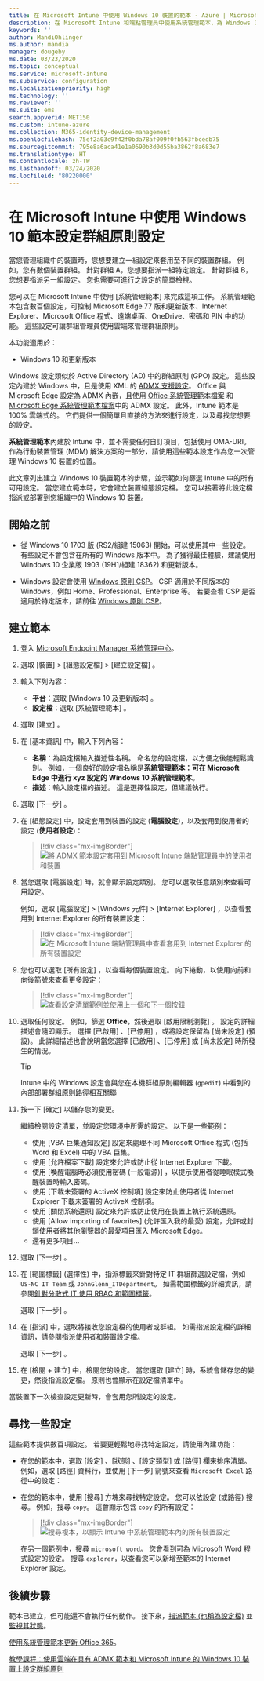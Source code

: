 ```yaml
---
title: 在 Microsoft Intune 中使用 Windows 10 裝置的範本 - Azure | Microsoft Docs
description: 在 Microsoft Intune 和端點管理員中使用系統管理範本，為 Windows 10 裝置建立設定群組。 使用裝置組態設定檔中的這些設定來控制 Office 程式和 Microsoft Edge、保護 Internet Explorer 中的功能、控制對 OneDrive 的存取、使用遠端桌面功能、啟用 [自動播放]、設定電源管理設定、使用 HTTP 列印、使用不同的使用者登入選項，以及控制事件記錄檔大小。
keywords: ''
author: MandiOhlinger
ms.author: mandia
manager: dougeby
ms.date: 03/23/2020
ms.topic: conceptual
ms.service: microsoft-intune
ms.subservice: configuration
ms.localizationpriority: high
ms.technology: ''
ms.reviewer: ''
ms.suite: ems
search.appverid: MET150
ms.custom: intune-azure
ms.collection: M365-identity-device-management
ms.openlocfilehash: 75ef2a03c9f42f0bda78af009f0fb563fbcedb75
ms.sourcegitcommit: 795e8a6aca41e1a0690b3d0d55ba3862f8a683e7
ms.translationtype: HT
ms.contentlocale: zh-TW
ms.lasthandoff: 03/24/2020
ms.locfileid: "80220000"
---
```

# <a name="use-windows-10-templates-to-configure-group-policy-settings-in-microsoft-intune"></a>在 Microsoft Intune 中使用 Windows 10 範本設定群組原則設定

當您管理組織中的裝置時，您想要建立一組設定來套用至不同的裝置群組。 例如，您有數個裝置群組。 針對群組 A，您想要指派一組特定設定。 針對群組 B，您想要指派另一組設定。 您也需要可進行之設定的簡單檢視。

您可以在 Microsoft Intune 中使用 [系統管理範本]  來完成這項工作。 系統管理範本包含數百個設定，可控制 Microsoft Edge 77 版和更新版本、Internet Explorer、Microsoft Office 程式、遠端桌面、OneDrive、密碼和 PIN 中的功能。 這些設定可讓群組管理員使用雲端來管理群組原則。

本功能適用於：

- Windows 10 和更新版本

Windows 設定類似於 Active Directory (AD) 中的群組原則 (GPO) 設定。 這些設定內建於 Windows 中，且是使用 XML 的 [ADMX 支援設定](https://docs.microsoft.com/windows/client-management/mdm/understanding-admx-backed-policies)。 Office 與 Microsoft Edge 設定為 ADMX 內嵌，且使用 [Office 系統管理範本檔案](https://www.microsoft.com/download/details.aspx?id=49030) 和 [Microsoft Edge 系統管理範本檔案](https://www.microsoftedgeinsider.com/enterprise)中的 ADMX 設定。 此外，Intune 範本是 100% 雲端式的。 它們提供一個簡單且直接的方法來進行設定，以及尋找您想要的設定。

**系統管理範本**內建於 Intune 中，並不需要任何自訂項目，包括使用 OMA-URI。 作為行動裝置管理 (MDM) 解決方案的一部分，請使用這些範本設定作為您一次管理 Windows 10 裝置的位置。

此文章列出建立 Windows 10 裝置範本的步驟，並示範如何篩選 Intune 中的所有可用設定。 當您建立範本時，它會建立裝置組態設定檔。 您可以接著將此設定檔指派或部署到您組織中的 Windows 10 裝置。

## <a name="before-you-begin"></a>開始之前

- 從 Windows 10 1703 版 (RS2/組建 15063) 開始，可以使用其中一些設定。 有些設定不會包含在所有的 Windows 版本中。 為了獲得最佳體驗，建議使用 Windows 10 企業版 1903 (19H1/組建 18362) 和更新版本。

- Windows 設定會使用 [Windows 原則 CSP](https://docs.microsoft.com/windows/client-management/mdm/policy-configuration-service-provider#policies-supported-by-group-policy-and-admx-backed-policies)。 CSP 適用於不同版本的 Windows，例如 Home、Professional、Enterprise 等。 若要查看 CSP 是否適用於特定版本，請前往 [Windows 原則 CSP](https://docs.microsoft.com/windows/client-management/mdm/policy-configuration-service-provider#policies-supported-by-group-policy-and-admx-backed-policies)。

## <a name="create-the-template"></a>建立範本

1. 登入 [Microsoft Endpoint Manager 系統管理中心](https://go.microsoft.com/fwlink/?linkid=2109431)。
2. 選取 [裝置]   > [組態設定檔]   > [建立設定檔]  。
3. 輸入下列內容：

    - **平台**：選取 [Windows 10 及更新版本]  。
    - **設定檔**：選取 [系統管理範本]  。

4. 選取 [建立]  。
5. 在 [基本資訊]  中，輸入下列內容：

    - **名稱**：為設定檔輸入描述性名稱。 命名您的設定檔，以方便之後能輕鬆識別。 例如，一個良好的設定檔名稱是**系統管理範本：可在 Microsoft Edge 中進行 xyz 設定的 Windows 10 系統管理範本**。
    - **描述**：輸入設定檔的描述。 這是選擇性設定，但建議執行。

6. 選取 [下一步]  。

7. 在 [組態設定]  中，設定套用到裝置的設定 (**電腦設定**)，以及套用到使用者的設定 (**使用者設定**)：

    > [!div class="mx-imgBorder"]
    > ![將 ADMX 範本設定套用到 Microsoft Intune 端點管理員中的使用者和裝置](./media/administrative-templates-windows/administrative-templates-choose-computer-user-configuration.png)

8. 當您選取 [電腦設定]  時，就會顯示設定類別。 您可以選取任意類別來查看可用設定。

    例如，選取 [電腦設定]   > [Windows 元件]   > [Internet Explorer]  ，以查看套用到 Internet Explorer 的所有裝置設定：

    > [!div class="mx-imgBorder"]
    > ![在 Microsoft Intune 端點管理員中查看套用到 Internet Explorer 的所有裝置設定](./media/administrative-templates-windows/administrative-templates-all-internet-explorer-settings-device.png)

9. 您也可以選取 [所有設定]  ，以查看每個裝置設定。 向下捲動，以使用向前和向後箭號來查看更多設定：

    > [!div class="mx-imgBorder"]
    > ![查看設定清單範例並使用上一個和下一個按鈕](./media/administrative-templates-windows/administrative-templates-sample-settings-list.png)

10. 選取任何設定。 例如，篩選 **Office**，然後選取 [啟用限制瀏覽]  。 設定的詳細描述會隨即顯示。 選擇 [已啟用]  、[已停用]  ，或將設定保留為 [尚未設定]  \(預設\)。 此詳細描述也會說明當您選擇 [已啟用]  、[已停用]  或 [尚未設定]  時所發生的情況。

    > [!TIP]
    > Intune 中的 Windows 設定會與您在本機群組原則編輯器 (`gpedit`) 中看到的內部部署群組原則路徑相互關聯

11. 按一下 [確定]  以儲存您的變更。

    繼續檢閱設定清單，並設定您環境中所需的設定。 以下是一些範例：

    - 使用 [VBA 巨集通知設定]  設定來處理不同 Microsoft Office 程式 (包括 Word 和 Excel) 中的 VBA 巨集。
    - 使用 [允許檔案下載]  設定來允許或防止從 Internet Explorer 下載。
    - 使用 [喚醒電腦時必須使用密碼 (一般電源)]  ，以提示使用者從睡眠模式喚醒裝置時輸入密碼。
    - 使用 [下載未簽署的 ActiveX 控制項]  設定來防止使用者從 Internet Explorer 下載未簽署的 ActiveX 控制項。
    - 使用 [關閉系統還原]  設定來允許或防止使用在裝置上執行系統還原。
    - 使用 [Allow importing of favorites] \(允許匯入我的最愛\)  設定，允許或封鎖使用者將其他瀏覽器的最愛項目匯入 Microsoft Edge。
    - 還有更多項目...

12. 選取 [下一步]  。
13. 在 [範圍標籤]  (選擇性) 中，指派標籤來針對特定 IT 群組篩選設定檔，例如 `US-NC IT Team` 或 `JohnGlenn_ITDepartment`。 如需範圍標籤的詳細資訊，請參閱[針對分散式 IT 使用 RBAC 和範圍標籤](..//fundamentals/scope-tags.md)。

    選取 [下一步]  。

14. 在 [指派]  中，選取將接收您設定檔的使用者或群組。 如需指派設定檔的詳細資訊，請參閱[指派使用者和裝置設定檔](device-profile-assign.md)。

    選取 [下一步]  。

15. 在 [檢閱 + 建立]  中，檢閱您的設定。 當您選取 [建立]  時，系統會儲存您的變更，然後指派設定檔。 原則也會顯示在設定檔清單中。

當裝置下一次檢查設定更新時，會套用您所設定的設定。

## <a name="find-some-settings"></a>尋找一些設定

這些範本提供數百項設定。 若要更輕鬆地尋找特定設定，請使用內建功能：

- 在您的範本中，選取 [設定]  、[狀態]  、[設定類型]  或 [路徑]  欄來排序清單。 例如，選取 [路徑]  資料行，並使用 [下一步] 箭號來查看 `Microsoft Excel` 路徑中的設定：

- 在您的範本中，使用 [搜尋]  方塊來尋找特定設定。 您可以依設定 (或路徑) 搜尋。 例如，搜尋 `copy`。 這會顯示包含 `copy` 的所有設定：

  > [!div class="mx-imgBorder"]
  > ![搜尋複本，以顯示 Intune 中系統管理範本內的所有裝置設定](./media/administrative-templates-windows/search-copy-settings.png) 

  在另一個範例中，搜尋 `microsoft word`。 您會看到可為 Microsoft Word 程式設定的設定。 搜尋 `explorer`，以查看您可以新增至範本的 Internet Explorer 設定。

## <a name="next-steps"></a>後續步驟

範本已建立，但可能還不會執行任何動作。 接下來，[指派範本 (也稱為設定檔)](device-profile-assign.md) 並[監視其狀態](device-profile-monitor.md)。

[使用系統管理範本更新 Office 365](administrative-templates-update-office.md)。

[教學課程：使用雲端在具有 ADMX 範本和 Microsoft Intune 的 Windows 10 裝置上設定群組原則](tutorial-walkthrough-administrative-templates.md)
